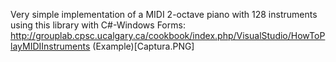 Very simple implementation of a MIDI 2-octave piano with 128 instruments using this library with C#-Windows Forms:
http://grouplab.cpsc.ucalgary.ca/cookbook/index.php/VisualStudio/HowToPlayMIDIInstruments
(Example)[Captura.PNG]